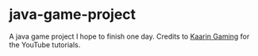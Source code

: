 # java-game-project
A java game project I hope to finish one day. Credits to <a href="https://www.kaaringaming.com/">Kaarin Gaming</a> for the YouTube tutorials.
